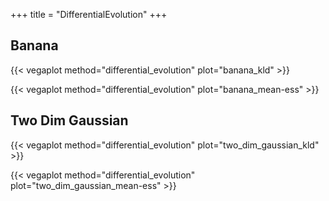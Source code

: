 +++
title = "DifferentialEvolution"
+++


## Banana

{{< vegaplot method="differential_evolution" plot="banana_kld" >}}

{{< vegaplot method="differential_evolution" plot="banana_mean-ess" >}}


## Two Dim Gaussian

{{< vegaplot method="differential_evolution" plot="two_dim_gaussian_kld" >}}

{{< vegaplot method="differential_evolution" plot="two_dim_gaussian_mean-ess" >}}

